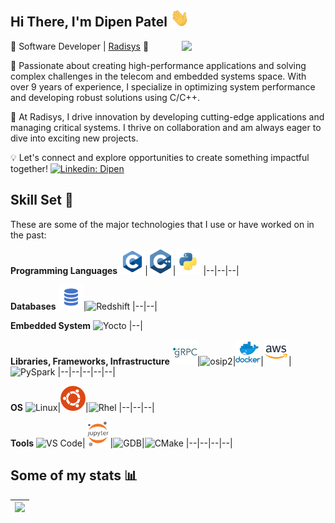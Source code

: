 <h2>Hi There, I'm Dipen Patel <img  src="https://raw.githubusercontent.com/ABSphreak/ABSphreak/master/gifs/Hi.gif" width="30px"></h2>
<img align='right' src="https://media.giphy.com/media/WUlplcMpOCEmTGBtBW/giphy.gif" width="230">

🌟 Software Developer | [Radisys](https://radisys.com/) 🌟



🔧 Passionate about creating high-performance applications and solving complex challenges in the telecom and embedded systems space. With over 9 years of experience, I specialize in optimizing system performance and developing robust solutions using C/C++.

🚀 At Radisys, I drive innovation by developing cutting-edge applications and managing critical systems. I thrive on collaboration and am always eager to dive into exciting new projects.

💡 Let's connect and explore opportunities to create something impactful together! [![Linkedin: Dipen](https://img.shields.io/badge/-Dipen-blue?style=flat-square&logo=Linkedin&logoColor=white&link=https://www.linkedin.com/in/dpnpatel5/)](https://www.linkedin.com/in/dpnpatel5/)

## Skill Set :muscle:

These are some of the major technologies that I use or have worked on in the past:

**Programming Languages**
<img title="C" alt="C" width="40px" src="https://raw.githubusercontent.com/github/explore/main/topics/c/c.png">|<img title="C++" alt="C++" width="40px" src="https://raw.githubusercontent.com/github/explore/main/topics/cpp/cpp.png">|<img title="Python" alt="Python" width="40px" src="https://raw.githubusercontent.com/github/explore/master/topics/python/python.png">
|--|--|--|

**Databases**
<img title="SQL" alt="SQL" width="40px" src="https://raw.githubusercontent.com/github/explore/master/topics/sql/sql.png">|<img title="Redshift" alt="Redshift" width="40px" src="https://upload.wikimedia.org/wikipedia/commons/7/73/Amazon-Redshift-Logo.svg">
|--|--|

**Embedded System**
<img title="Yocto" alt="Yocto" width="40px" src="https://upload.wikimedia.org/wikipedia/commons/0/00/Yocto_Project_logo.svg">
|--|

**Libraries, Frameworks, Infrastructure**
<img title="gRPC" alt="gRPC" width="40px" src="https://raw.githubusercontent.com/github/explore/main/topics/grpc/grpc.png">|<img title="osip2" alt="osip2" width="40px" src="https://www.gnu.org/software/osip/osip-logo-60p.png">|<img title="Docker" alt="Docker" width="40px" src="https://raw.githubusercontent.com/github/explore/master/topics/docker/docker.png">|<img title="AWS" alt="AWS" width="40px" src="https://raw.githubusercontent.com/github/explore/main/topics/aws/aws.png">|<img title="PySpark" alt="PySpark" width="40px" src="https://upload.wikimedia.org/wikipedia/commons/f/f3/Apache_Spark_logo.svg">
|--|--|--|--|--|

**OS**
<img title="Linux" alt="Linux" width="40px" src="https://raw.githubusercontent.com/Thomas-George-T/Thomas-George-T/master/assets/linux-tux.svg">|<img title="Ubuntu" alt="Ubuntu" width="40px" src="https://raw.githubusercontent.com/github/explore/master/topics/ubuntu/ubuntu.png">|<img title="Rhel" alt="Rhel" width="40px" src="https://www.redhat.com/rhdc/managed-files/rhb-logos-red_hat_logo-hero_image_2.svg">
|--|--|--|

**Tools**
<img title="VS Code" alt="VS Code" width="40px" src="https://img.icons8.com/fluent/48/000000/visual-studio-code-2019.png">|<img title="Jupyter Notebook" alt="Jupyter" width="40px" src="https://raw.githubusercontent.com/github/explore/master/topics/jupyter-notebook/jupyter-notebook.png">|<img title="GDB" alt="GDB" width="40px" src="https://www.sourceware.org/gdb/images/archer.svg">|<img title="CMake" alt="CMake" width="40px" src="https://cmake.org/wp-content/uploads/2023/08/CMake-Logo.svg">
|--|--|--|--|
<br>

## Some of my stats :bar_chart:

<img src="https://github-readme-stats.vercel.app/api?username=dpnpatel5&show_icons=true&theme=radical&include_all_commits=true">|
|--|

<br>

